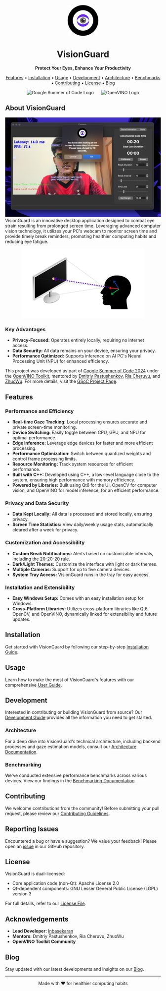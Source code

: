 <p align="center">
  <img src="resources/vision-guard-removebg.png" alt="VisionGuard Logo" width="100" height="100"/>
</p>

<h1 align="center">VisionGuard</h1>

<p align="center">
  <strong>Protect Your Eyes, Enhance Your Productivity</strong>
</p>

<p align="center">
  <a href="#features">Features</a> •
  <a href="#installation">Installation</a> •
  <a href="#usage">Usage</a> •
  <a href="#development">Development</a> •
  <a href="docs/ARCHITECTURE.md">Architecture</a> •
  <a href="docs/BENCHMARKING.md">Benchmarks</a> •
  <a href="#contributing">Contributing</a> •
  <a href="#license">License</a> •
  <a href="docs/BLOG_DRAFT.md">Blog</a>
</p>

<p align="center">
  <img src="https://upload.wikimedia.org/wikipedia/commons/a/a7/GSoC-logo-horizontal.svg" alt="Google Summer of Code Logo" height="60" style="margin-right: 20px;"/>
  <img src="https://upload.wikimedia.org/wikipedia/commons/4/45/OpenVINO_logo.svg" alt="OpenVINO Logo" height="60"/>
</p>

## About VisionGuard
![VisionGuard Main Window GUI](docs/images/app_notification_alert.png)
VisionGuard is an innovative desktop application designed to combat eye strain resulting from prolonged screen time. Leveraging advanced computer vision technology, it utilizes your PC's webcam to monitor screen time and provide timely break reminders, promoting healthier computing habits and reducing eye fatigue.

<p align="center">
  <img src="docs/screen_gaze.png" alt="Gaze Tracking Illustration" width="400"/>
</p>

### Key Advantages

- **Privacy-Focused:** Operates entirely locally, requiring no internet access.
- **Data Security:** All data remains on your device, ensuring your privacy.
- **Performance Optimized:** Supports inference on AI PC's Neural Processing Unit (NPU) for enhanced efficiency.

This project was developed as part of [Google Summer of Code 2024](https://summerofcode.withgoogle.com/programs/2024) under the [OpenVINO Toolkit](https://github.com/openvinotoolkit), mentored by [Dmitriy Pastushenkov](https://github.com/DimaPastushenkov), [Ria Cheruvu](https://github.com/riacheruvu), and [ZhuoWu](https://github.com/zhuo-yoyowz). For more details, visit the [GSoC Project Page](https://summerofcode.withgoogle.com/programs/2024/projects/QUbIeRAM).

## Features

### **Performance and Efficiency**

- **Real-time Gaze Tracking:** Local processing ensures accurate and private screen-time monitoring.
- **Device Switching:** Easily toggle between CPU, GPU, and NPU for optimal performance.
- **Edge Inference:** Leverage edge devices for faster and more efficient processing.
- **Performance Optimization:** Switch between quantized weights and control frame processing limits.
- **Resource Monitoring:** Track system resources for efficient performance.
- **Built with C++:** Developed using C++, a low-level language close to the system, ensuring high performance with memory efficiency.
- **Powered by Libraries:** Built using Qt6 for the UI, OpenCV for computer vision, and OpenVINO for model inference, for an efficient performance.

### **Privacy and Data Security**

- **Data Kept Locally:** All data is processed and stored locally, ensuring privacy.
- **Screen Time Statistics:** View daily/weekly usage stats, automatically cleared after a week for privacy.

### **Customization and Accessibility**

- **Custom Break Notifications:** Alerts based on customizable intervals, including the 20-20-20 rule.
- **Dark/Light Themes:** Customize the interface with light or dark themes.
- **Multiple Cameras:** Support for up to five camera devices.
- **System Tray Access:** VisionGuard runs in the tray for easy access.

### **Installation and Extensibility**

- **Easy Windows Setup:** Comes with an easy installation setup for Windows.
- **Cross-Platform Libraries:** Utilizes cross-platform libraries like Qt6, OpenCV, and OpenVINO, dynamically linked for extensibility and future updates.

## Installation

Get started with VisionGuard by following our step-by-step [Installation Guide](docs/INSTALLATION.md).

## Usage

Learn how to make the most of VisionGuard's features with our comprehensive [User Guide](docs/USAGE.md).

## Development

Interested in contributing or building VisionGuard from source? Our [Development Guide](docs/DEVELOPMENT.md) provides all the information you need to get started.

### Architecture

For a deep dive into VisionGuard's technical architecture, including backend processes and gaze estimation models, consult our [Architecture Documentation](docs/ARCHITECTURE.md).

### Benchmarking

We've conducted extensive performance benchmarks across various devices. View our findings in the [Benchmarking Documentation](docs/BENCHMARKING.md).

## Contributing

We welcome contributions from the community! Before submitting your pull request, please review our [Contributing Guidelines](docs/CONTRIBUTING.md).

## Reporting Issues

Encountered a bug or have a suggestion? We value your feedback! Please open an [issue](https://github.com/inbasperu/VisionGuard/issues) in our GitHub repository.

## License

VisionGuard is dual-licensed:

- Core application code (non-Qt): Apache License 2.0
- Qt-dependent components: GNU Lesser General Public License (LGPL) version 3

For full details, refer to our [License File](LICENSE.md).

## Acknowledgements

- **Lead Developer:** [Inbasekaran](https://github.com/inbasperu)
- **Mentors:** Dmitriy Pastushenkov, Ria Cheruvu, ZhuoWu
- **OpenVINO Toolkit Community**

## Blog

Stay updated with our latest developments and insights on our [Blog](docs/BLOG_DRAFT.md).

---

<p align="center">
  Made with ❤️ for healthier computing habits
</p>
